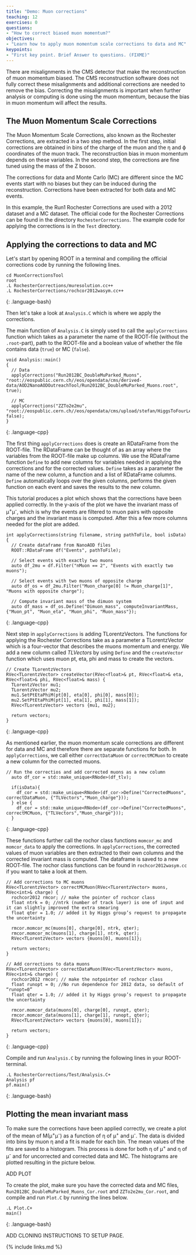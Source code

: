 ```yaml
---
title: "Demo: Muon corrections"
teaching: 12
exercises: 0
questions:
- "How to correct biased muon momentum?"
objectives:
- "Learn how to apply muon momentum scale corrections to data and MC"
keypoints:
- "First key point. Brief Answer to questions. (FIXME)"
---
```

There are misalignments in the CMS detector that make the reconstruction of muon momentum biased. The CMS reconstruction software does not fully correct these misalignments and additional corrections are needed to remove the bias. Correcting the misalignments is important when further analysis or computing is done using the muon momentum, because the bias in muon momentum will affect the results.

## The Muon Momentum Scale Corrections

The Muon Momentum Scale Corrections, also known as the Rochester Corrections, are extracted in a two step method. In the first step, initial corrections are obtained in bins of the charge of the muon and the η and ϕ coordinates of the muon track. The reconstruction bias in muon momentum depends on these variables. In the second step, the corrections are fine tuned using the mass of the Z boson.

The corrections for data and Monte Carlo (MC) are different since the MC events start with no biases but they can be induced during the reconstruction. Corrections have been extracted for both data and MC events.

In this example, the Run1 Rochester Corrections are used with a 2012 dataset and a MC dataset. The official code for the Rochester Corrections can be found in the directory `RochesterCorrections`. The example code for applying the corrections is in the `Test` directory.

## Applying the corrections to data and MC

Let's start by opening ROOT in a terminal and compiling the official corrections code by running the following lines.

~~~
cd MuonCorrectionsTool
root
.L RochesterCorrections/muresolution.cc++
.L RochesterCorrections/rochcor2012wasym.cc++
~~~
{: .language-bash}

Then let's take a look at `Analysis.C` which is where we apply the corrections. 

The main function of `Analysis.C` is simply used to call the `applyCorrections` function which takes as a parameter the name of the ROOT-file (without the `.root`-part), path to the ROOT-file and a boolean value of whether the file contains data (`true`) or MC (`false`).

~~~
void Analysis::main()
{
  // Data
  applyCorrections("Run2012BC_DoubleMuParked_Muons", "root://eospublic.cern.ch//eos/opendata/cms/derived-data/AOD2NanoAODOutreachTool/Run2012BC_DoubleMuParked_Muons.root", true);

  // MC
  applyCorrections("ZZTo2e2mu", "root://eospublic.cern.ch//eos/opendata/cms/upload/stefan/HiggsToFourLeptonsNanoAODOutreachAnalysis/ZZTo2e2mu.root", false);
}
~~~
{: .language-cpp}

The first thing `applyCorrections` does is create an RDataFrame from the ROOT-file. The RDataFrame can be thought of as an array where the variables from the ROOT-file make up columns. We use the RDataFrame function `Define` to add new columns for variables needed in applying the corrections and for the corrected values. `Define` takes as a parameter the name of the new column, a function and a list of RDataFrame columns. `Define` automatically loops over the given columns, performs the given function on each event and saves the results to the new column.

This tutorial produces a plot which shows that the corrections have been applied correctly. In the y-axis of the plot we have the invariant mass of μ<sup>+</sup>μ<sup>-</sup>, which is why the events are filtered to muon pairs with opposite charges and the invariant mass is computed. After this a few more columns needed for the plot are added.

~~~
int applyCorrections(string filename, string pathToFile, bool isData) {
  // Create dataframe from NanoAOD files
  ROOT::RDataFrame df("Events", pathToFile);
  
  // Select events with exactly two muons
  auto df_2mu = df.Filter("nMuon == 2", "Events with exactly two muons");

  // Select events with two muons of opposite charge
  auto df_os = df_2mu.Filter("Muon_charge[0] != Muon_charge[1]", "Muons with opposite charge");

  // Compute invariant mass of the dimuon system
  auto df_mass = df_os.Define("Dimuon_mass", computeInvariantMass, {"Muon_pt", "Muon_eta", "Muon_phi", "Muon_mass"});
~~~
{: .language-cpp}

Next step in `applyCorrections` is adding TLorentzVectors. The functions for applying the Rochester Corrections take as a parameter a TLorentzVector which is a four-vector that describes the muons momentum and energy. We add a new column called *TLVectors* by using `Define` and the `createVector` function which uses muon pt, eta, phi and mass to create the vectors.

~~~
// Create TLorentzVectors
RVec<TLorentzVector> createVector(RVec<float>& pt, RVec<float>& eta, RVec<float>& phi, RVec<float>& mass) {
  TLorentzVector mu1;
  TLorentzVector mu2;
  mu1.SetPtEtaPhiM(pt[0], eta[0], phi[0], mass[0]);
  mu2.SetPtEtaPhiM(pt[1], eta[1], phi[1], mass[1]);
  RVec<TLorentzVector> vectors {mu1, mu2};

  return vectors;
}
~~~
{: .language-cpp}

As mentioned earlier, the muon momentum scale corrections are different for data and MC and therefore there are separate functions for both. In `applyCorrections`, we call either `correctDataMuon` or `correctMCMuon` to create a new column for the corrected muons.

~~~
// Run the correctios and add corrected muons as a new column
  auto df_cor = std::make_unique<RNode>(df_tlv);

  if(isData){
    df_cor = std::make_unique<RNode>(df_cor->Define("CorrectedMuons", correctDataMuon, {"TLVectors","Muon_charge"}));
  } else {
    df_cor = std::make_unique<RNode>(df_cor->Define("CorrectedMuons", correctMCMuon, {"TLVectors","Muon_charge"}));
  }
~~~
{: .language-cpp}

These functions further call the rochor class functions `momcor_mc` and `momcor_data` to apply the corrections. In `applyCorrections`, the corrected values of muon variables are then extracted to their own columns and the corrected invariant mass is computed. The dataframe is saved to a new ROOT-file. The rochor class functions can be found in `rochcor2012wasym.cc` if you want to take a look at them.

~~~
// Add corrections to MC muons
RVec<TLorentzVector> correctMCMuon(RVec<TLorentzVector> muons, RVec<int>& charge) {
  rochcor2012 rmcor; // make the pointer of rochcor class
  float ntrk = 0; //ntrk (number of track layer) is one of input and it can slightly improved the extra smearing
  float qter = 1.0; // added it by Higgs group’s request to propagate the uncertainty

  rmcor.momcor_mc(muons[0], charge[0], ntrk, qter);
  rmcor.momcor_mc(muons[1], charge[1], ntrk, qter);
  RVec<TLorentzVector> vectors {muons[0], muons[1]};

  return vectors;
}

// Add corrections to data muons
RVec<TLorentzVector> correctDataMuon(RVec<TLorentzVector> muons, RVec<int>& charge) {
  rochcor2012 rmcor; // make the notpointer of rochcor class
  float runopt = 0; //No run dependence for 2012 data, so default of “runopt=0”
  float qter = 1.0; // added it by Higgs group’s request to propagate the uncertainty

  rmcor.momcor_data(muons[0], charge[0], runopt, qter);
  rmcor.momcor_data(muons[1], charge[1], runopt, qter);
  RVec<TLorentzVector> vectors {muons[0], muons[1]};

  return vectors;
}
~~~
{: .language-cpp}

Compile and run `Analysis.C` by running the following lines in your ROOT-terminal.

~~~
.L RochesterCorrections/Test/Analysis.C+
Analysis pf
pf.main()
~~~
{: .language-bash}

## Plotting the mean invariant mass

To make sure the corrections have been applied correctly, we create a plot of the mean of M(μ<sup>+</sup>μ<sup>-</sup>) as a function of η of μ<sup>+</sup> and μ<sup>-</sup>. The data is divided into bins by muon η and a fit is made for each bin. The mean values of the fits are saved to a histogram. This process is done for both η of μ<sup>+</sup> and η of μ<sup>-</sup> and for uncorrected and corrected data and MC. The histograms are plotted resulting in the picture below.

ADD PLOT

To create the plot, make sure you have the corrected data and MC files, `Run2012BC_DoubleMuParked_Muons_Cor.root` and `ZZTo2e2mu_Cor.root`, and compile and run `Plot.C` by running the lines below.

~~~
.L Plot.C+
main()
~~~
{: .language-bash}


ADD CLONING INSTRUCTIONS TO SETUP PAGE.

{% include links.md %}
